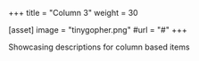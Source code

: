 +++
title = "Column 3"
weight = 30

[asset]
  image = "tinygopher.png"
  #url = "#"
+++

Showcasing descriptions for column based items
